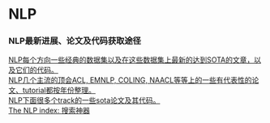 # NLP

### NLP最新进展、论文及代码获取途径
[NLP每个方向一些经典的数据集以及在这些数据集上最新的达到SOTA的文章，以及它们的代码。](https://paperswithcode.com/area/natural-language-processing)   
[NLP几个主流的顶会ACL, EMNLP, COLING, NAACL等等上的一些有代表性的论文、tutorial都按年份整理。](https://github.com/soulbliss/NLP-conference-compendium)   
[NLP下面很多个track的一些sota论文及其代码。](https://nlpprogress.com/)   
[The NLP index: 搜索神器](https://index.quantumstat.com/)   


